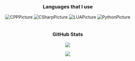 <h3 align="center">Languages that I use</h3>
<p align="center">
  <img alt="CPPPicture"        src="https://img.shields.io/badge/C%2B%2B-545d68?style=for-the-badge&logo=c%2B%2B&logoColor=white">
  <img alt="CSharpPicture"     src="https://img.shields.io/badge/C%23-545d68?style=for-the-badge&logo=c-sharp&logoColor=white">
  <img alt="LUAPicture"        src="https://img.shields.io/badge/Lua-545d68?style=for-the-badge&logo=lua&logoColor=white">
  <img alt="PythonPicture"     src="https://img.shields.io/badge/Python-545d68?style=for-the-badge&logo=python&logoColor=white">
</p>
<h1></h1>

<h3 align="center">GitHub Stats</h3>

<p align="center">
<img src="https://github-readme-stats.vercel.app/api?username=DirectRender&count_private=true&show_icons=true&theme=nord">
</p>

<p align="center">
<img src="https://github-readme-stats.vercel.app/api/top-langs/?username=DirectRender&count_private=true&layout=compact&theme=nord&langs_count=69">
</p>
